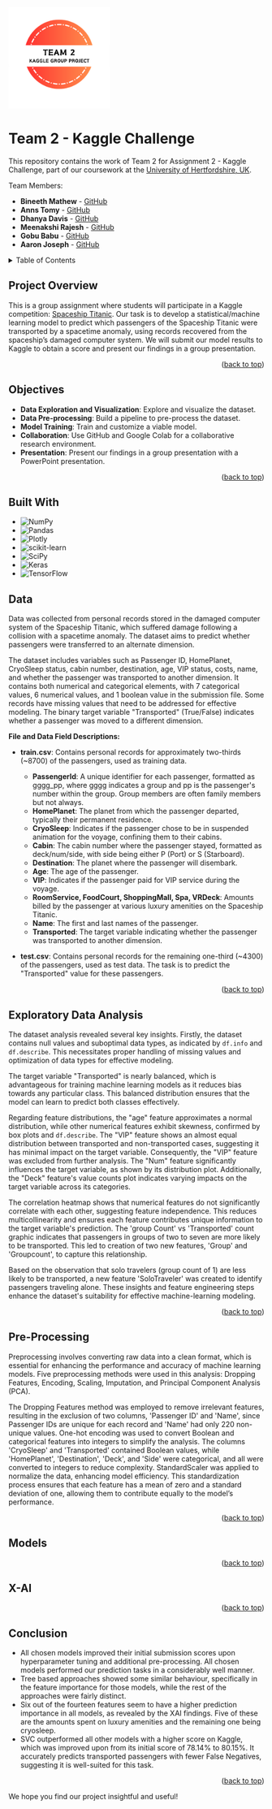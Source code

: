 <a id="readme-top"></a>

<!-- TEAM LOGO -->
<br />
<div align="left">
  <a href="https://github.com/othneildrew/Best-README-Template">
    <img src="TEAM 2.png" alt="Logo" width="200" height="200">
  </a>
</div>

# Team 2 - Kaggle Challenge

This repository contains the work of Team 2 for Assignment 2 - Kaggle Challenge, part of our coursework at the [University of Hertfordshire, UK](https://www.herts.ac.uk/).

Team Members:

- **Bineeth Mathew** - [GitHub](https://github.com/Bineethmathew)
- **Anns Tomy** - [GitHub](https://github.com/AnnsTomy)
- **Dhanya Davis** - [GitHub](https://github.com/dhanyadavis1999)
- **Meenakshi Rajesh** - [GitHub](https://github.com/Meenakshi-Rajesh)
- **Gobu Babu** - [GitHub](https://github.com/gobucbabu)
- **Aaron Joseph** - [GitHub](https://github.com/aaronmj7)

<!-- [Contributions](https://github.com/7PAM2015-0509-2023-Group-G/Kaggle-challenge-team-2/graphs/contributors) -->



<!-- TABLE OF CONTENTS -->
<details>
  <summary>Table of Contents</summary>
  <ol>
    <li>
      <a href="#project-overview">Project Overview</a>
    </li>
    <li>
      <a href="#objectives">Objectives</a>
    </li>
    <li>
      <a href="#data">Data</a>
    </li>
    <li>
      <a href="#exploratory-data-analysis">Exploratory Data Analysis</a>
    </li>
    <li>
      <a href="#pre-processing">Pre-Processing</a>
    </li>
    <li>
      <a href="#models">Models</a>
    </li>
    <li>
      <a href="#x-ai">X-AI</a>
    </li>
    <li>
      <a href="#conclusion">Conclusion</a>
    </li>
  </ol>
</details>



## Project Overview

This is a group assignment where students will participate in a Kaggle competition: [Spaceship Titanic](https://www.kaggle.com/competitions/spaceship-titanic). Our task is to develop a statistical/machine learning model to predict which passengers of the Spaceship Titanic were transported by a spacetime anomaly, using records recovered from the spaceship’s damaged computer system. We will submit our model results to Kaggle to obtain a score and present our findings in a group presentation.

<p align="right">(<a href="#readme-top">back to top</a>)</p>



## Objectives

- **Data Exploration and Visualization**: Explore and visualize the dataset.
- **Data Pre-processing**: Build a pipeline to pre-process the dataset.
- **Model Training**: Train and customize a viable model.
- **Collaboration**: Use GitHub and Google Colab for a collaborative research environment.
- **Presentation**: Present our findings in a group presentation with a PowerPoint presentation.

<p align="right">(<a href="#readme-top">back to top</a>)</p>



## Built With
* ![NumPy](https://img.shields.io/badge/numpy-%23013243.svg?style=for-the-badge&logo=numpy&logoColor=white)
* ![Pandas](https://img.shields.io/badge/pandas-%23150458.svg?style=for-the-badge&logo=pandas&logoColor=white)
* ![Plotly](https://img.shields.io/badge/Plotly-%233F4F75.svg?style=for-the-badge&logo=plotly&logoColor=white)
* ![scikit-learn](https://img.shields.io/badge/scikit--learn-%23F7931E.svg?style=for-the-badge&logo=scikit-learn&logoColor=white)
* ![SciPy](https://img.shields.io/badge/SciPy-%230C55A5.svg?style=for-the-badge&logo=scipy&logoColor=%white)
* ![Keras](https://img.shields.io/badge/Keras-%23D00000.svg?style=for-the-badge&logo=Keras&logoColor=white)
* ![TensorFlow](https://img.shields.io/badge/TensorFlow-%23FF6F00.svg?style=for-the-badge&logo=TensorFlow&logoColor=white)



## Data
<!-- content -->
Data was collected from personal records stored in the damaged computer system of the Spaceship Titanic, which suffered damage following a collision with a spacetime anomaly. The dataset aims to predict whether passengers were transferred to an alternate dimension.

The dataset includes variables such as Passenger ID, HomePlanet, CryoSleep status, cabin number, destination, age, VIP status, costs, name, and whether the passenger was transported to another dimension. It contains both numerical and categorical elements, with 7 categorical values, 6 numerical values, and 1 boolean value in the submission file. Some records have missing values that need to be addressed for effective modeling. The binary target variable "Transported" (True/False) indicates whether a passenger was moved to a different dimension.

**File and Data Field Descriptions:**
- **train.csv**: Contains personal records for approximately two-thirds (~8700) of the passengers, used as training data.
  - **PassengerId**: A unique identifier for each passenger, formatted as gggg_pp, where gggg indicates a group and pp is the passenger's number within the group. Group members are often family members but not always.
  - **HomePlanet**: The planet from which the passenger departed, typically their permanent residence.
  - **CryoSleep**: Indicates if the passenger chose to be in suspended animation for the voyage, confining them to their cabins.
  - **Cabin**: The cabin number where the passenger stayed, formatted as deck/num/side, with side being either P (Port) or S (Starboard).
  - **Destination**: The planet where the passenger will disembark.
  - **Age**: The age of the passenger.
  - **VIP**: Indicates if the passenger paid for VIP service during the voyage.
  - **RoomService, FoodCourt, ShoppingMall, Spa, VRDeck**: Amounts billed by the passenger at various luxury amenities on the Spaceship Titanic.
  - **Name**: The first and last names of the passenger.
  - **Transported**: The target variable indicating whether the passenger was transported to another dimension.

- **test.csv**: Contains personal records for the remaining one-third (~4300) of the passengers, used as test data. The task is to predict the "Transported" value for these passengers.

<p align="right">(<a href="#readme-top">back to top</a>)</p>



## Exploratory Data Analysis
<!-- content -->
The dataset analysis revealed several key insights. Firstly, the dataset contains null values and suboptimal data types, as indicated by `df.info` and `df.describe`. This necessitates proper handling of missing values and optimization of data types for effective modeling.

The target variable "Transported" is nearly balanced, which is advantageous for training machine learning models as it reduces bias towards any particular class. This balanced distribution ensures that the model can learn to predict both classes effectively.

Regarding feature distributions, the "age" feature approximates a normal distribution, while other numerical features exhibit skewness, confirmed by box plots and `df.describe`. The "VIP" feature shows an almost equal distribution between transported and non-transported cases, suggesting it has minimal impact on the target variable. Consequently, the "VIP" feature was excluded from further analysis. The "Num" feature significantly influences the target variable, as shown by its distribution plot. Additionally, the "Deck" feature's value counts plot indicates varying impacts on the target variable across its categories.

The correlation heatmap shows that numerical features do not significantly correlate with each other, suggesting feature independence. This reduces multicollinearity and ensures each feature contributes unique information to the target variable's prediction. The 'group Count' vs 'Transported' count graphic indicates that passengers in groups of two to seven are more likely to be transported. This led to creation of two new features, 'Group' and 'Groupcount', to capture this relationship.

Based on the observation that solo travelers (group count of 1) are less likely to be transported, a new feature 'SoloTraveler' was created to identify passengers traveling alone. These insights and feature engineering steps enhance the dataset's suitability for effective machine-learning modeling.

<p align="right">(<a href="#readme-top">back to top</a>)</p>



## Pre-Processing
<!-- content -->
Preprocessing involves converting raw data into a clean format, which is essential for enhancing the performance and accuracy of machine learning models. Five preprocessing methods were used in this analysis: Dropping Features, Encoding, Scaling, Imputation, and Principal Component Analysis (PCA). 

The Dropping Features method was employed to remove irrelevant features, resulting in the exclusion of two columns, 'Passenger ID' and 'Name', since Passenger IDs are unique for each record and 'Name' had only 220 non-unique values.
One-hot encoding was used to convert Boolean and categorical features into integers to simplify the analysis. The columns 'CryoSleep' and 'Transported' contained Boolean values, while 'HomePlanet', 'Destination', 'Deck', and 'Side' were categorical, and all were converted to integers to reduce complexity.
StandardScaler was applied to normalize the data, enhancing model efficiency. This standardization process ensures that each feature has a mean of zero and a standard deviation of one, allowing them to contribute equally to the model’s performance.

<p align="right">(<a href="#readme-top">back to top</a>)</p>



## Models
<!-- content -->

<p align="right">(<a href="#readme-top">back to top</a>)</p>



## X-AI
<!-- content -->

<p align="right">(<a href="#readme-top">back to top</a>)</p>



## Conclusion
<!-- content -->
- All chosen models improved their initial submission scores upon hyperparameter tuning and
additional pre-processing. All chosen models performed our prediction tasks in a considerably
well manner.
- Tree based approaches showed some similar behaviour, specifically in the feature importance for
those models, while the rest of the approaches were fairly distinct.
- Six out of the fourteen features seem to have a higher prediction importance in all models, as
revealed by the XAI findings. Five of these are the amounts spent on luxury amenities and the
remaining one being cryosleep.
- SVC outperformed all other models with a higher score on Kaggle, which was improved upon
from its initial score of 78.14% to 80.15%. It accurately predicts transported passengers with
fewer False Negatives, suggesting it is well-suited for this task.

<p align="right">(<a href="#readme-top">back to top</a>)</p>



We hope you find our project insightful and useful!
